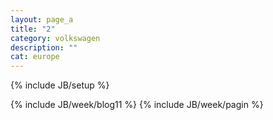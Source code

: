 ```yaml
---
layout: page_a
title: "2"
category: volkswagen
description: ""
cat: europe
---
```

{% include JB/setup %}

{% include JB/week/blog11 %}
{% include JB/week/pagin %}